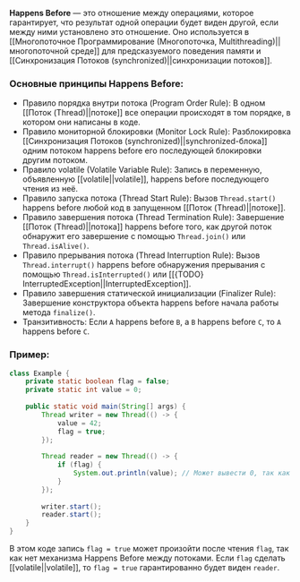 **Happens Before** — это отношение между операциями, которое гарантирует, что результат одной операции будет виден другой, если между ними установлено это отношение. Оно используется в [[Многопоточное Программирование (Многопоточка, Multithreading)||многопоточной среде]] для предсказуемого поведения памяти и [[Синхронизация Потоков (synchronized)||синхронизации потоков]].

### Основные принципы Happens Before:

- Правило порядка внутри потока (Program Order Rule): В одном [[Поток (Thread)||потоке]] все операции происходят в том порядке, в котором они написаны в коде.
- Правило мониторной блокировки (Monitor Lock Rule): Разблокировка [[Синхронизация Потоков (synchronized)||synchronized-блока]] одним потоком happens before его последующей блокировки другим потоком.
- Правило volatile (Volatile Variable Rule): Запись в переменную, объявленную [[volatile||volatile]], happens before последующего чтения из неё.
- Правило запуска потока (Thread Start Rule): Вызов `Thread.start()` happens before любой код в запущенном [[Поток (Thread)||потоке]].
- Правило завершения потока (Thread Termination Rule): Завершение [[Поток (Thread)||потока]] happens before того, как другой поток обнаружит его завершение с помощью `Thread.join()` или `Thread.isAlive()`.
- Правило прерывания потока (Thread Interruption Rule): Вызов `Thread.interrupt()` happens before обнаружения прерывания с помощью `Thread.isInterrupted()` или [[{TODO} InterruptedException||InterruptedException]].
- Правило завершения статической инициализации (Finalizer Rule): Завершение конструктора объекта happens before начала работы метода `finalize()`.
- Транзитивность: Если `A` happens before `B`, а `B` happens before `C`, то `A` happens before `C`.


### Пример:

```java
class Example {
    private static boolean flag = false;
    private static int value = 0;
	
    public static void main(String[] args) {
        Thread writer = new Thread(() -> {
            value = 42;
            flag = true;
        });
		
        Thread reader = new Thread(() -> {
            if (flag) {
                System.out.println(value); // Может вывести 0, так как нет Happens Before между потоками
            }
        });
		
        writer.start();
        reader.start();
    }
}
```

В этом коде запись `flag = true` может произойти после чтения `flag`, так как нет механизма Happens Before между потоками. Если `flag` сделать [[volatile||volatile]], то `flag = true` гарантированно будет виден `reader`.